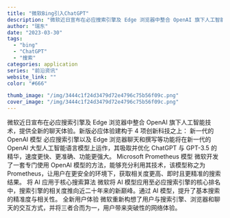```yaml
---
title: "微软Bing引入ChatGPT"
description: "微软近日宣布在必应搜索引擎及 Edge 浏览器中整合 OpenAI 旗下人工智能技术，提供全新的聊天体验。新版必应体验建"
author: "瑞东"
date: "2023-03-30"
tags:
  - "bing"
  - "ChatGPT"
  - "搜索"
categories: application
series: "前沿资讯"
website_link: ""
color: "#666"

thumb_image: "/img/3444c1f24d3479d72e4796c75b56f09c.png"
cover_image: "/img/3444c1f24d3479d72e4796c75b56f09c.png"
---
```


微软近日宣布在必应搜索引擎及 Edge 浏览器中整合 OpenAI 旗下人工智能技术，提供全新的聊天体验。新版必应体验建构于 4 项创新科技之上： 新一代的 OpenAI 模型 必应搜索引擎以及 Edge 浏览器聊天和撰写等功能将在新一代的 OpenAI 大型人工智能语言模型上运作，其吸取并优化 ChatGPT 与 GPT-3.5 的精华，速度更快、更准确、功能更强大。 Microsoft Prometheus 模型 微软开发了一套专门使用 OpenAI 模型的方法，能够充分利用其技术，该模型称之为 Prometheus，让用户在更安全的环境下，获取相关度更高、即时且更精准的搜索结果。 将 AI 应用于核心搜索算法 微软将 AI 模型应用至必应搜索引擎的核心排名中，搜索引擎的相关度推向近二十年来的新巅峰。通过 AI 模型，提升了基本搜索的精准度与相关性。 全新用户体验 微软重新构想了用户与搜索引擎、浏览器和聊天的交互方式，并将三者合而为一，用户带来突破性的网络体验。